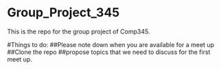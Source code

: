 Group_Project_345
=================

This is the repo for the group project of Comp345.

#Things to do:
##Please note down when you are available for a meet up
##Clone the repo
##propose topics that we need to discuss for the first meet up.

